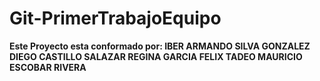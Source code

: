 # Git-PrimerTrabajoEquipo
**Este Proyecto esta conformado por:
IBER ARMANDO SILVA GONZALEZ
DIEGO CASTILLO SALAZAR
REGINA GARCIA FELIX
TADEO MAURICIO ESCOBAR RIVERA**
